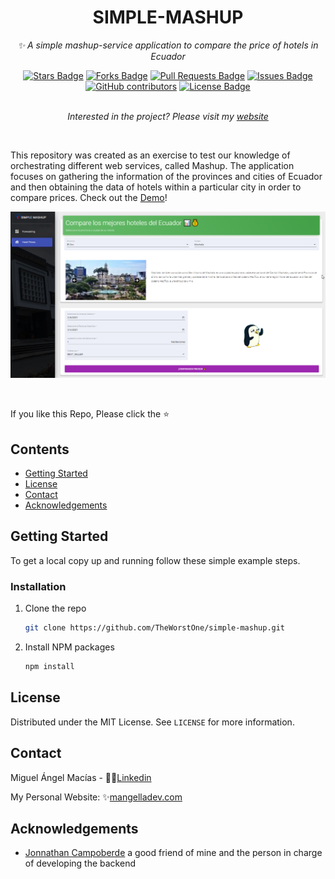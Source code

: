 <h1 align="center">SIMPLE-MASHUP</h1>
<p align="center"><i>✨ A simple mashup-service application to compare the price of hotels in Ecuador</i></p>
<div align="center">
  <a href="https://github.com/TheWorstOne/simple-mashup/stargazers"><img src="https://img.shields.io/github/stars/TheWorstOne/simple-mashup" alt="Stars Badge"/></a>
<a href="https://github.com/TheWorstOne/simple-mashup/network/members"><img src="https://img.shields.io/github/forks/TheWorstOne/simple-mashup" alt="Forks Badge"/></a>
<a href="https://github.com/TheWorstOne/simple-mashup/pulls"><img src="https://img.shields.io/github/issues-pr/TheWorstOne/simple-mashup" alt="Pull Requests Badge"/></a>
<a href="https://github.com/TheWorstOne/simple-mashup/issues"><img src="https://img.shields.io/github/issues/TheWorstOne/simple-mashup" alt="Issues Badge"/></a>
<a href="https://github.com/TheWorstOne/simple-mashup/graphs/contributors"><img alt="GitHub contributors" src="https://img.shields.io/github/contributors/TheWorstOne/simple-mashup?color=2b9348"></a>
<a href="https://github.com/TheWorstOne/simple-mashup/blob/master/LICENSE"><img src="https://img.shields.io/github/license/TheWorstOne/simple-mashup?color=2b9348" alt="License Badge"/></a>
</div>
<br>
<p align="center"><i>Interested in the project? Please visit my <a target="_blank" href="https://mangelladev.web.app/">website</a></i></p>
<br>

<!-- ABOUT THE PROJECT -->
This repository was created as an exercise to test our knowledge of orchestrating different web services, called Mashup. The application focuses on gathering the information of the provinces and cities of Ecuador and then obtaining the data of hotels within a particular city in order to compare prices. Check out the [Demo](https://simple-mashup.web.app/#/hotel)!

<p align="center">
  <a href="">
    <img src="assets/demo.png" alt="Logo" width="" height="">
  </a>
</p>
<br>

If you like this Repo, Please click the :star:

<!-- TABLE OF CONTENTS -->
## **Contents**
  - [Getting Started](#getting-started)
  - [License](#license)
  - [Contact](#contact)
  - [Acknowledgements](#acknowledgements)

  <!-- GETTING STARTED -->
## **Getting Started**

To get a local copy up and running follow these simple example steps.

### **Installation**

1. Clone the repo
   ```sh
   git clone https://github.com/TheWorstOne/simple-mashup.git
   ```
2. Install NPM packages
   ```sh
   npm install
   ```


<!-- LICENSE -->
## **License**

Distributed under the MIT License. See `LICENSE` for more information.


<!-- CONTACT -->
## **Contact**

Miguel Ángel Macías - 👨‍💻[Linkedin](https://www.linkedin.com/in/mangelladev/)

My Personal Website: ✨[mangelladev.com](https://mangelladev.web.app/)



<!-- ACKNOWLEDGEMENTS -->
## **Acknowledgements**
* [Jonnathan Campoberde](https://github.com/JonnHenry) a good friend of mine and the person in charge of developing the backend


